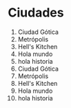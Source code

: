 # Ciudades

1. Ciudad Gótica
2. Metrópolis
3. Hell's Kitchen
4. Hola mundo
5. hola historia
11. Ciudad Gótica
21. Metrópolis
31. Hell's Kitchen
41. Hola mundo
51. hola historia
